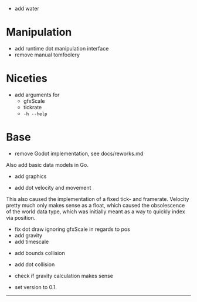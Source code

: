 - add water

# Manipulation

- add runtime dot manipulation interface
- remove manual tomfoolery

# Niceties

- add arguments for
	- gfxScale
	- tickrate
	- `-h --help`

# Base

+ remove Godot implementation, see docs/reworks.md

Also add basic data models in Go.

+ add graphics

+ add dot velocity and movement

This also caused the implementation of a fixed tick- and framerate.
Velocity pretty much only makes sense as a float,
which caused the obsolescence of the world data type,
which was initially meant as a way to quickly index via position.

+ fix dot draw ignoring gfxScale in regards to pos
+ add gravity
+ add timescale
- add bounds collision
- add dot collision
- check if gravity calculation makes sense

- set version to 0.1.


-----
